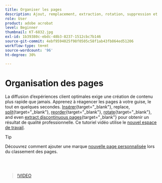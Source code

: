 ```yaml
---
title: Organiser les pages
description: Ajout, remplacement, extraction, rotation, suppression et réorganisation de pages dans votre PDF
role: User
product: adobe acrobat
level: Beginner
thumbnail: KT-6832.jpg
exl-id: 1b39380c-ebdc-48b3-8237-1512cbc7b146
source-git-commit: 4ebf9594025f98f0505c58f1ab43fb864ed51206
workflow-type: tm+mt
source-wordcount: '96'
ht-degree: 30%

---
```


# Organisation des pages

La diffusion d’expériences client optimales exige une création de contenu plus rapide que jamais. Apprenez à réagencer les pages à votre guise, le tout en quelques secondes. [Insérer](https://www.adobe.com/fr/acrobat/online/add-pages-to-pdf.html){target="_blank"}, replace, [split](https://www.adobe.com/fr/acrobat/online/split-pdf.html){target="_blank"}, [reorder](https://www.adobe.com/fr/acrobat/online/rearrange-pdf.html){target="_blank"}, [rotate](https://www.adobe.com/fr/acrobat/online/rotate-pdf.html){target="_blank"}, and even [extract discontinuous pages](https://www.adobe.com/fr/acrobat/online/extract-pdf-pages.html){target="_blank"} pour obtenir un résultat de qualité professionnelle. Ce tutoriel vidéo utilise le [nouvel espace de travail](new-workspace.md).

>[!TIP]
>
>Découvrez comment ajouter une marque [nouvelle page personnalisée](add-custom-page.md) lors du classement des pages.

<br> 

>[!VIDEO](https://video.tv.adobe.com/v/3409022?quality=12&learn=on&hidetitle=true)